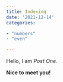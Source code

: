 ```yaml
---
title: Indexing
date: '2021-12-14'
categories:

- "numbers"
- "even"

---
```


Hello, I am _Post One._

**Nice to meet you!**